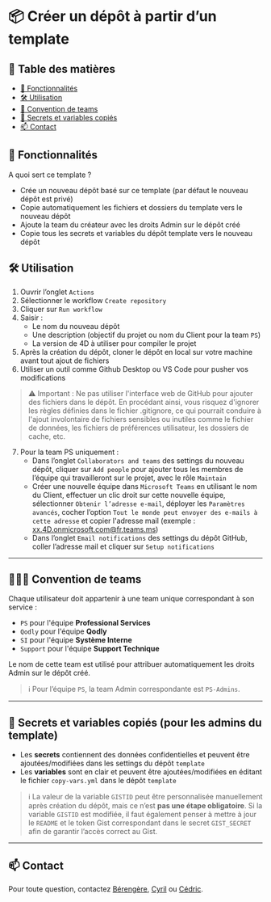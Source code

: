 # 📦 Créer un dépôt à partir d’un template

## 🧭 Table des matières
- [🚀 Fonctionnalités](#-fonctionnalités)
- [🛠️ Utilisation](#️-utilisation)
- [🔐 Convention de teams](#-convention-de-teams)
- [🔐 Secrets et variables copiés](#-secrets-et-variables-copiés)
- [📫 Contact](#-contact)

## 🚀 Fonctionnalités

A quoi sert ce template ?
- Crée un nouveau dépôt basé sur ce template (par défaut le nouveau dépôt est privé)
- Copie automatiquement les fichiers et dossiers du template vers le nouveau dépôt
- Ajoute la team du créateur avec les droits Admin sur le dépôt créé
- Copie tous les secrets et variables du dépôt template vers le nouveau dépôt

## 🛠️ Utilisation

1. Ouvrir l’onglet `Actions`
2. Sélectionner le workflow `Create repository`
3. Cliquer sur `Run workflow`
4. Saisir :
   - Le nom du nouveau dépôt
   - Une description (objectif du projet ou nom du Client pour la team `PS`)
   - La version de 4D à utiliser pour compiler le projet
5. Après la création du dépôt, cloner le dépôt en local sur votre machine avant tout ajout de fichiers
6. Utiliser un outil comme Github Desktop ou VS Code pour pusher vos modifications
> ⚠️ Important : Ne pas utiliser l'interface web de GitHub pour ajouter des fichiers dans le dépôt. En procédant ainsi, vous risquez d'ignorer les règles définies dans le fichier .gitignore, ce qui pourrait conduire à l'ajout involontaire de fichiers sensibles ou inutiles comme le fichier de données, les fichiers de préférences utilisateur, les dossiers de cache, etc.
7. Pour la team PS uniquement :
   - Dans l’onglet `Collaborators and teams` des settings du nouveau dépôt, cliquer sur `Add people` pour ajouter tous les membres de l’équipe qui travailleront sur le projet, avec le rôle `Maintain`
   - Créer une nouvelle équipe dans `Microsoft Teams` en utilisant le nom du Client, effectuer un clic droit sur cette nouvelle équipe, sélectionner `Obtenir l’adresse e-mail`, déployer les `Paramètres avancés`, cocher l’option `Tout le monde peut envoyer des e-mails à cette adresse` et copier l'adresse mail (exemple : xx.4D.onmicrosoft.com@fr.teams.ms)
   - Dans l’onglet `Email notifications` des settings du dépôt GitHub, coller l’adresse mail et cliquer sur `Setup notifications`

---

## 🧑‍🤝‍🧑 Convention de teams
Chaque utilisateur doit appartenir à une team unique correspondant à son service :
- `PS` pour l'équipe **Professional Services**
- `Qodly` pour l'équipe **Qodly**
- `SI` pour l'équipe **Système Interne**
- `Support` pour l'équipe **Support Technique**

Le nom de cette team est utilisé pour attribuer automatiquement les droits Admin sur le dépôt créé.
> ℹ️ Pour l’équipe `PS`, la team Admin correspondante est `PS-Admins`.

---

## 🔐 Secrets et variables copiés (pour les admins du template)

- Les **secrets** contiennent des données confidentielles et peuvent être ajoutées/modifiées dans les settings du dépôt `template`
- Les **variables** sont en clair et peuvent être ajoutées/modifiées en éditant le fichier `copy-vars.yml` dans le dépôt `template`

> ℹ️ La valeur de la variable `GISTID` peut être personnalisée manuellement après création du dépôt, mais ce n’est **pas une étape obligatoire**.
> Si la variable `GISTID` est modifiée, il faut également penser à mettre à jour le `README` et le token Gist correspondant dans le secret `GIST_SECRET` afin de garantir l’accès correct au Gist.

---

## 📫 Contact

Pour toute question, contactez [Bérengère](mailto:Berengere.Lagrange@4d.com), [Cyril](mailto:Cyril.Limpalaer@4d.com) ou [Cédric](mailto:Cedric.Gareau@4d.com).